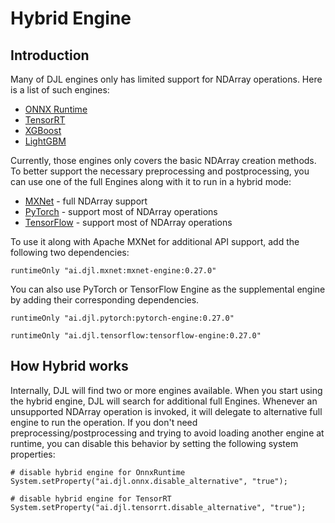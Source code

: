 # Hybrid Engine

## Introduction

Many of DJL engines only has limited support for NDArray operations. Here is a list of such engines:

- [ONNX Runtime](../engines/onnxruntime/onnxruntime-engine/README.md)
- [TensorRT](../engines/tensorrt/README.md)
- [XGBoost](../engines/ml/xgboost/README.md)
- [LightGBM](../engines/ml/lightgbm/README.md)

Currently, those engines only covers the basic NDArray creation methods. To better support the
necessary preprocessing and postprocessing, you can use one of the full Engines along with it
to run in a hybrid mode:

- [MXNet](../engines/mxnet/README.md) - full NDArray support
- [PyTorch](../engines/pytorch/README.md) - support most of NDArray operations
- [TensorFlow](../engines/tensorflow/README.md) - support most of NDArray operations


To use it along with Apache MXNet for additional API support, add the following two dependencies:

```
runtimeOnly "ai.djl.mxnet:mxnet-engine:0.27.0"
```

You can also use PyTorch or TensorFlow Engine as the supplemental engine by adding their corresponding dependencies.

```
runtimeOnly "ai.djl.pytorch:pytorch-engine:0.27.0"
```

```
runtimeOnly "ai.djl.tensorflow:tensorflow-engine:0.27.0"
```

## How Hybrid works

Internally, DJL will find two or more engines available. When you start using the hybrid engine,
DJL will search for additional full Engines. Whenever an unsupported NDArray operation is invoked,
it will delegate to alternative full engine to run the operation.
If you don't need preprocessing/postprocessing and trying to avoid loading another engine
at runtime, you can disable this behavior by setting the following system properties:

```
# disable hybrid engine for OnnxRuntime
System.setProperty("ai.djl.onnx.disable_alternative", "true");

# disable hybrid engine for TensorRT
System.setProperty("ai.djl.tensorrt.disable_alternative", "true");
```


